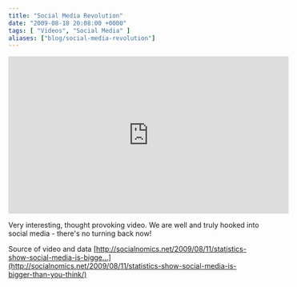 ```yaml
---
title: "Social Media Revolution"
date: "2009-08-18 20:08:00 +0000"
tags: [ "Videos", "Social Media" ]
aliases: ["blog/social-media-revolution"]
---
```

<iframe width="560" height="315" src="https://www.youtube.com/embed/sIFYPQjYhv8" frameborder="0" allowfullscreen></iframe>

Very interesting, thought provoking video. We are well and truly hooked into social media - there's no turning back now!

Source of video and data
[http://socialnomics.net/2009/08/11/statistics-show-social-media-is-bigge...](http://socialnomics.net/2009/08/11/statistics-show-social-media-is-bigger-than-you-think/)